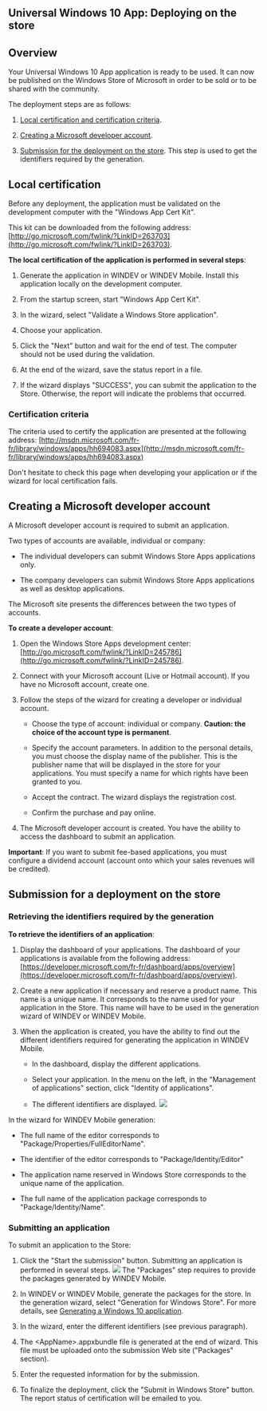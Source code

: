 
## Universal Windows 10 App: Deploying on the store
			

<a name="NOTE1"></a>
<a name="NOTE1_1"></a>


## Overview
<a name="overview_ELTTEXTE000185"></a>
Your Universal Windows 10 App application is ready to be used. It can now be published on the Windows Store of Microsoft in order to be sold or to be shared with the community. 

The deployment steps are as follows: 

1. [Local certification and certification criteria](#NOTE2_1). 

2. [Creating a Microsoft developer account](#NOTE3_1). 

3. [Submission for the deployment on the store](#NOTE4_1). 
	This step is used to get the identifiers required by the generation. 






<a name="NOTE2"></a>
<a name="NOTE2_1"></a>


## Local certification
<a name="local_certification_ELTTEXTE000209"></a>
Before any deployment, the application must be validated on the development computer with the "Windows App Cert Kit". 

This kit can be downloaded from the following address: [http://go.microsoft.com/fwlink/?LinkID=263703](http://go.microsoft.com/fwlink/?LinkID=263703). 

**The local certification of the application is performed in several steps**: 

1. Generate the application in WINDEV or WINDEV Mobile. Install this application locally on the development computer. 

2. From the startup screen, start "Windows App Cert Kit". 

3. In the wizard, select "Validate a Windows Store application". 

4. Choose your application. 

5. Click the "Next" button and wait for the end of test. The computer should not be used during the validation. 

6. At the end of the wizard, save the status report in a file. 

7. If the wizard displays "SUCCESS", you can submit the application to the Store. Otherwise, the report will indicate the problems that occurred. 





### Certification criteria
<a name="certification_criteria_ELTPARAGRAPHE000053"></a>

The criteria used to certify the application are presented at the following address: [http://msdn.microsoft.com/fr-fr/library/windows/apps/hh694083.aspx](http://msdn.microsoft.com/fr-fr/library/windows/apps/hh694083.aspx)

Don't hesitate to check this page when developing your application or if the wizard for local certification fails. 

<a name="NOTE3"></a>
<a name="NOTE3_1"></a>


## Creating a Microsoft developer account
<a name="creating_microsoft_developer_account_ELTTEXTE000239"></a>
A Microsoft developer account is required to submit an application. 

Two types of accounts are available, individual or company: 

- The individual developers can submit Windows Store Apps applications only. 

- The company developers can submit Windows Store Apps applications as well as desktop applications. 




The Microsoft site presents the differences between the two types of accounts. 

**To create a developer account**: 

1. Open the Windows Store Apps development center: [http://go.microsoft.com/fwlink/?LinkID=245786](http://go.microsoft.com/fwlink/?LinkID=245786). 

2. Connect with your Microsoft account (Live or Hotmail account). If you have no Microsoft account, create one. 

3. Follow the steps of the wizard for creating a developer or individual account. 

	- Choose the type of account: individual or company. 
			**Caution: the choice of the account type is permanent**. 

	- Specify the account parameters. In addition to the personal details, you must choose the display name of the publisher. This is the publisher name that will be displayed in the store for your applications. You must specify a name for which rights have been granted to you. 

	- Accept the contract. The wizard displays the registration cost. 

	- Confirm the purchase and pay online. 




4. The Microsoft developer account is created. You have the ability to access the dashboard to submit an application. 




**Important**: If you want to submit fee-based applications, you must configure a dividend account (account onto which your sales revenues will be credited). 

<a name="NOTE4"></a>
<a name="NOTE4_1"></a>


## Submission for a deployment on the store
<a name="submission_for_deployment_the_store_ELTTEXTE000263"></a>


### Retrieving the identifiers required by the generation
<a name="retrieving_the_identifiers_required_the_generation_ELTPARAGRAPHE000099"></a>

**To retrieve the identifiers of an application**: 

1. Display the dashboard of your applications. The dashboard of your applications is available from the following address: [https://developer.microsoft.com/fr-fr/dashboard/apps/overview](https://developer.microsoft.com/fr-fr/dashboard/apps/overview). 

2. Create a new application if necessary and reserve a product name. This name is a unique name. It corresponds to the name used for your application in the Store. This name will have to be used in the generation wizard of WINDEV or WINDEV Mobile. 

3. When the application is created, you have the ability to find out the different identifiers required for generating the application in WINDEV Mobile. 

	- In the dashboard, display the different applications. 

	- Select your application. In the menu on the left, in the "Management of applications" section, click "Identity of applications". 

	- The different identifiers are displayed. 
![](https://doc.pcsoft.fr/en-US/images/image.awp?langid=3&name=W10_Identite_app.gif&type=thumb)








In the wizard for WINDEV Mobile generation: 

- The full name of the editor corresponds to "Package/Properties/FullEditorName". 

- The identifier of the editor corresponds to "Package/Identity/Editor"

- The application name reserved in Windows Store corresponds to the unique name of the application. 

- The full name of the application package corresponds to "Package/Identity/Name". 







### Submitting an application
<a name="submitting_application_ELTPARAGRAPHE000124"></a>

To submit an application to the Store: 

1. Click the "Start the submission" button. Submitting an application is performed in several steps. 
![](https://doc.pcsoft.fr/en-US/images/image.awp?langid=3&name=W10_Soumettre_store.gif&type=thumb)
The "Packages" step requires to provide the packages generated by WINDEV Mobile. 

2. In WINDEV or WINDEV Mobile, generate the packages for the store. In the generation wizard, select "Generation for Windows Store". For more details, see [Generating a Windows 10 application](../Editeurs/1410086577.md). 

3. In the wizard, enter the different identifiers (see previous paragraph). 

4. The &lt;AppName&gt;.appxbundle file is generated at the end of wizard. This file must be uploaded onto the submission Web site ("Packages" section). 

5. Enter the requested information for by the submission. 

6. To finalize the deployment, click the "Submit in Windows Store" button. The report status of certification will be emailed to you. 





